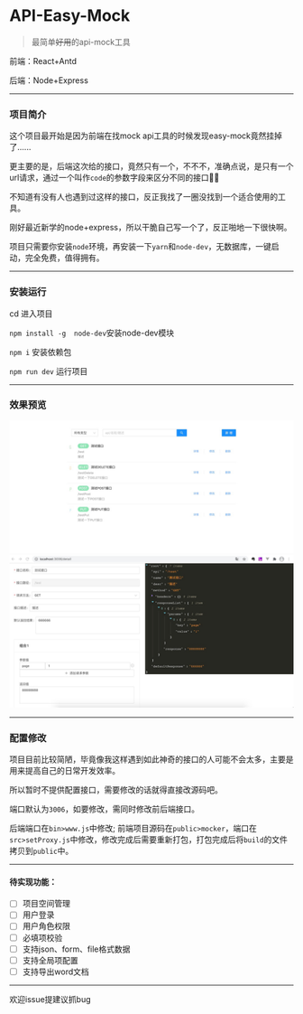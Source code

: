 # API-Easy-Mock

> 最简单<s>好用</s>的api-mock工具


前端：React+Antd

后端：Node+Express

---
### 项目简介

这个项目最开始是因为前端在找mock api工具的时候发现easy-mock竟然挂掉了......

更主要的是，后端这次给的接口，竟然只有一个，不不不，准确点说，是只有一个url请求，通过一个叫作`code`的参数字段来区分不同的接口🤷‍♀️

不知道有没有人也遇到过这样的接口，反正我找了一圈没找到一个适合使用的工具。

刚好最近新学的node+express，所以干脆自己写一个了，反正啪地一下很快啊。

项目只需要你安装`node`环境，再安装一下`yarn`和`node-dev`，无数据库，一键启动，完全免费，值得拥有。

---

### 安装运行

cd 进入项目

`npm install -g  node-dev`安装node-dev模块

`npm i` 安装依赖包

`npm run dev` 运行项目

---

### 效果预览
<img src="https://github.com/youzouzou/api-easy-mock/blob/main/home.jpg">
<img src="https://github.com/youzouzou/api-easy-mock/blob/main/detail.jpg">


---
### 配置修改

项目目前比较简陋，毕竟像我这样遇到如此神奇的接口的人可能不会太多，主要是用来提高自己的日常开发效率。

所以暂时不提供配置接口，需要修改的话就得直接改源码吧。

端口默认为`3006`，如要修改，需同时修改前后端接口。

后端端口在`bin>www.js`中修改;
前端项目源码在`public>mocker`，端口在`src>setProxy.js`中修改，修改完成后需要重新打包，打包完成后将`build`的文件拷贝到`public`中。

---
#### 待实现功能：

- [ ] 项目空间管理
- [ ] 用户登录
- [ ] 用户角色权限
- [ ] 必填项校验
- [ ] 支持json、form、file格式数据
- [ ] 支持全局项配置
- [ ] 支持导出word文档

---

欢迎issue提建议抓bug
